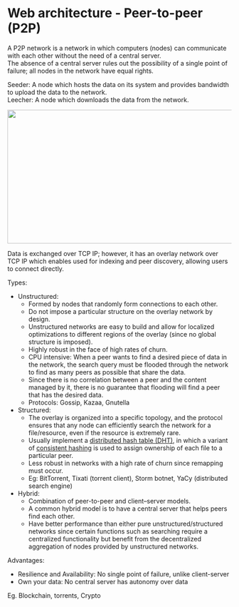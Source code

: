 # Web architecture - Peer-to-peer (P2P)
A P2P network is a network in which computers (nodes) can communicate with each other without the need of a central server.  
The absence of a central server rules out the possibility of a single point of failure; all nodes in the network have equal rights.  

Seeder: A node which hosts the data on its system and provides bandwidth to upload the data to the network.   
Leecher: A node which downloads the data from the network.  

<img src="https://user-images.githubusercontent.com/45961072/116793230-2af61300-aae3-11eb-846d-a84aa42dd082.png" height="300px" width="524px"></img>   

Data is exchanged over TCP IP; however, it has an overlay network over TCP IP which enables used for indexing and peer discovery, allowing users to connect directly.  

Types:
- Unstructured: 
  - Formed by nodes that randomly form connections to each other.
  - Do not impose a particular structure on the overlay network by design. 
  - Unstructured networks are easy to build and allow for localized optimizations to different regions of the overlay (since no global structure is imposed).
  - Highly robust in the face of high rates of churn.
  - CPU intensive: When a peer wants to find a desired piece of data in the network, the search query must be flooded through the network to find as many peers as possible that share the data.
  - Since there is no correlation between a peer and the content managed by it, there is no guarantee that flooding will find a peer that has the desired data.
  - Protocols: Gossip, Kazaa, Gnutella
- Structured:
  - The overlay is organized into a specific topology, and the protocol ensures that any node can efficiently search the network for a file/resource, even if the resource is extremely rare.  
  - Usually implement a [distributed hash table (DHT)](https://en.wikipedia.org/wiki/Distributed_hash_table), in which a variant of [consistent hashing](https://en.wikipedia.org/wiki/Consistent_hashing) is used to assign ownership of each file to a particular peer.
  - Less robust in networks with a high rate of churn since remapping must occur.
  - Eg: BitTorrent, Tixati (torrent client), Storm botnet, YaCy (distributed search engine)
- Hybrid:
  - Combination of peer-to-peer and client–server models.
  - A common hybrid model is to have a central server that helps peers find each other.
  - Have better performance than either pure unstructured/structured networks since certain functions such as searching require a centralized functionality but benefit from the decentralized aggregation of nodes provided by unstructured networks.


Advantages:  
- Resilience and Availability: No single point of failure, unlike client-server
- Own your data: No central server has autonomy over data  

Eg. Blockchain, torrents, Crypto

